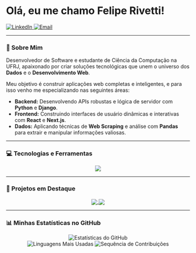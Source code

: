 # Olá, eu me chamo Felipe Rivetti!

<p align="left">
  <a href="https://www.linkedin.com/in/felipe-rivetti/" target="_blank">
    <img src="https://img.shields.io/badge/LinkedIn-0077B5?style=for-the-badge&logo=linkedin&logoColor=white" alt="LinkedIn"/>
  </a>
  <a href="mailto:fporto@sarrat.com.br" target="_blank">
    <img src="https://img.shields.io/badge/Email-D14836?style=for-the-badge&logo=gmail&logoColor=white" alt="Email"/>
  </a>
</p>

---

### 👋 Sobre Mim

Desenvolvedor de Software e estudante de Ciência da Computação na UFRJ, apaixonado por criar soluções tecnológicas que unem o universo dos **Dados** e o **Desenvolvimento Web**.

Meu objetivo é construir aplicações web completas e inteligentes, e para isso venho me especializando nas seguintes áreas:

-   **Backend:** Desenvolvendo APIs robustas e lógica de servidor com **Python** e **Django**.
-   **Frontend:** Construindo interfaces de usuário dinâmicas e interativas com **React** e **Next.js**.
-   **Dados:** Aplicando técnicas de **Web Scraping** e análise com **Pandas** para extrair e manipular informações valiosas.

---

### 💻 Tecnologias e Ferramentas

<p align="center">
  <a href="https://skillicons.dev">
    <img src="https://skillicons.dev/icons?i=python,django,c,cpp,javascript,html,css,git,github,gitlab,&perline=11" />
  </a>
</p>

---

### 🚀 Projetos em Destaque

<p align="center">
  <a href="https://github.com/feliperivetti/algoritmos-cripto">
    <img align="center" src="https://github-readme-stats.vercel.app/api/pin/?username=feliperivetti&repo=dashboard-ecommerce&theme=dracula&hide_border=true&title_color=50fa7b&icon_color=f8f8f2" />
  </a>
  <a href="https://github.com/feliperivetti/webnovel-to-epub">
    <img align="center" src="https://github-readme-stats.vercel.app/api/pin/?username=feliperivetti&repo=algoritmos-cripto&theme=dracula&hide_border=true&title_color=50fa7b&icon_color=f8f8f2" />
  </a>
</p>

---

### 📊 Minhas Estatísticas no GitHub

<p align="center">
  <img src="https://github-readme-stats.vercel.app/api?username=feliperivetti&show_icons=true&theme=dracula&include_all_commits=true&count_private=true&hide_border=true&title_color=50fa7b&icon_color=50fa7b" alt="Estatísticas do GitHub"/>
  <br/>
  <img src="https://github-readme-stats.vercel.app/api/top-langs/?username=feliperivetti&layout=compact&theme=dracula&hide_border=true&title_color=50fa7b" alt="Linguagens Mais Usadas"/>
  <img src="https://github-readme-streak-stats.herokuapp.com/?user=feliperivetti&theme=dracula&hide_border=true&fire=50fa7b&ring=ff79c6" alt="Sequência de Contribuições"/>
</p>

